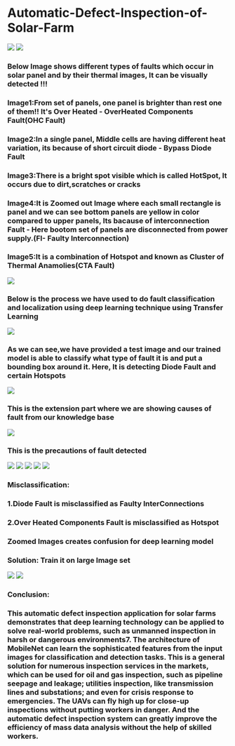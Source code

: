 # Automatic-Defect-Inspection-of-Solar-Farm  

<img src="./Dataset/ref/images1.PNG">  
<img src="./Dataset/ref/images2.PNG">  


### Below Image shows different types of faults which occur in solar panel and by their thermal images, It can be visually detected !!! 
### Image1:From set of panels, one panel is brighter than rest one of them!! It's Over Heated - OverHeated Components Fault(OHC Fault)  
### Image2:In a single panel, Middle cells are having different heat variation, its because of short circuit diode - Bypass Diode Fault 
### Image3:There is a bright spot visible which is called HotSpot, It occurs due to dirt,scratches or cracks  
### Image4:It is Zoomed out Image where each small rectangle is panel and we can see bottom panels are yellow in color compared to upper panels, Its bacause of interconnection Fault - Here bootom set of panels are disconnected from power supply.(FI- Faulty Interconnection)
### Image5:It is a combination of Hotspot and known as Cluster of Thermal Anamolies(CTA Fault)

<img src="./Dataset/ref/images3.PNG">  

### Below is the process we have used to do fault classification and localization using deep learning technique using Transfer Learning
<img src="./Dataset/ref/Transfer_Learning.jpg">      

### As we can see,we have provided a test image and our trained model is able to classify what type of fault it is and put a bounding box around it. Here, It is detecting Diode Fault and certain Hotspots  
<img src="./Dataset/ref/images5.PNG">

### This is the extension part where we are showing causes of fault from our knowledge base  
<img src="./Dataset/ref/images6.PNG">

### This is the precautions of fault detected  
<img src="./Dataset/ref/images7.PNG"> 

<img src="./Dataset/ref/images8.PNG">  
<img src="./Dataset/ref/images9.PNG">   
<img src="./Dataset/ref/images10.PNG">  
<img src="./Dataset/ref/images11.PNG">   

### Misclassification:
### 1.Diode Fault is misclassified as Faulty InterConnections         
### 2.Over Heated Components Fault is misclassified as Hotspot   
### Zoomed Images creates confusion for deep learning model   
### Solution: Train it on large Image set

<img src="./Dataset/ref/images13.PNG">   
<img src="./Dataset/ref/images14.PNG">  
 
 ### Conclusion:  
  
### This automatic defect inspection application for solar farms demonstrates that deep learning technology can be applied to solve real-world problems, such as unmanned inspection in harsh or dangerous environments7. The architecture of MobileNet can learn the sophisticated features from the input images for classification and detection tasks. This is a general solution for numerous inspection services in the markets, which can be used for oil and gas inspection, such as pipeline seepage and leakage; utilities inspection, like transmission lines and substations; and even for crisis response to emergencies. The UAVs can fly high up for close-up inspections without putting workers in danger. And the automatic defect inspection system can greatly improve the efficiency of mass data analysis without the help of skilled workers.  

